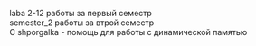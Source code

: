 laba 2-12 работы за первый семестр   
semester_2 работы за втрой семестр  
C shporgalka - помощь для работы с динамической памятью
